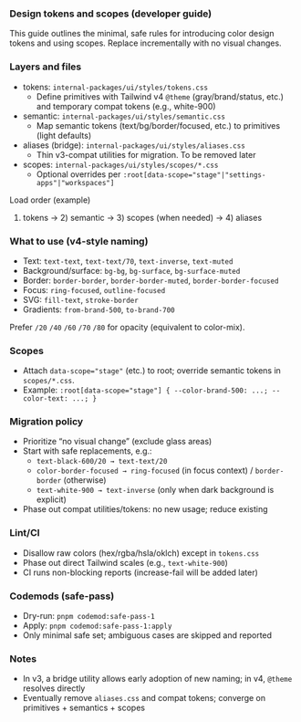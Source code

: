 ### Design tokens and scopes (developer guide)

This guide outlines the minimal, safe rules for introducing color design tokens and using scopes. Replace incrementally with no visual changes.

### Layers and files

- tokens: `internal-packages/ui/styles/tokens.css`
  - Define primitives with Tailwind v4 `@theme` (gray/brand/status, etc.) and temporary compat tokens (e.g., white-900)
- semantic: `internal-packages/ui/styles/semantic.css`
  - Map semantic tokens (text/bg/border/focused, etc.) to primitives (light defaults)
- aliases (bridge): `internal-packages/ui/styles/aliases.css`
  - Thin v3-compat utilities for migration. To be removed later
- scopes: `internal-packages/ui/styles/scopes/*.css`
  - Optional overrides per `:root[data-scope="stage"|"settings-apps"|"workspaces"]`

Load order (example)
1) tokens → 2) semantic → 3) scopes (when needed) → 4) aliases

### What to use (v4-style naming)

- Text: `text-text`, `text-text/70`, `text-inverse`, `text-muted`
- Background/surface: `bg-bg`, `bg-surface`, `bg-surface-muted`
- Border: `border-border`, `border-border-muted`, `border-border-focused`
- Focus: `ring-focused`, `outline-focused`
- SVG: `fill-text`, `stroke-border`
- Gradients: `from-brand-500`, `to-brand-700`

Prefer `/20` `/40` `/60` `/70` `/80` for opacity (equivalent to color-mix).

### Scopes

- Attach `data-scope="stage"` (etc.) to root; override semantic tokens in `scopes/*.css`.
- Example: `:root[data-scope="stage"] { --color-brand-500: ...; --color-text: ...; }`

### Migration policy

- Prioritize “no visual change” (exclude glass areas)
- Start with safe replacements, e.g.:
  - `text-black-600/20 → text-text/20`
  - `color-border-focused → ring-focused` (in focus context) / `border-border` (otherwise)
  - `text-white-900 → text-inverse` (only when dark background is explicit)
- Phase out compat utilities/tokens: no new usage; reduce existing

### Lint/CI

- Disallow raw colors (hex/rgba/hsla/oklch) except in `tokens.css`
- Phase out direct Tailwind scales (e.g., `text-white-900`)
- CI runs non-blocking reports (increase-fail will be added later)

### Codemods (safe-pass)

- Dry-run: `pnpm codemod:safe-pass-1`
- Apply: `pnpm codemod:safe-pass-1:apply`
- Only minimal safe set; ambiguous cases are skipped and reported

### Notes

- In v3, a bridge utility allows early adoption of new naming; in v4, `@theme` resolves directly
- Eventually remove `aliases.css` and compat tokens; converge on primitives + semantics + scopes



